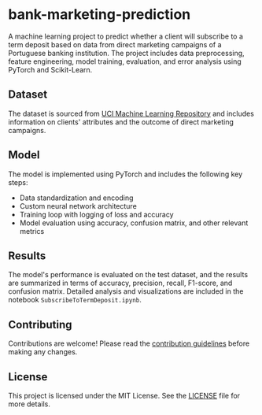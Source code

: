 # bank-marketing-prediction
A machine learning project to predict whether a client will subscribe to a term deposit based on data from direct marketing campaigns of a Portuguese banking institution. The project includes data preprocessing, feature engineering, model training, evaluation, and error analysis using PyTorch and Scikit-Learn.

## Dataset
The dataset is sourced from [UCI Machine Learning Repository](https://archive.ics.uci.edu/ml/datasets/Bank+Marketing) and includes information on clients' attributes and the outcome of direct marketing campaigns.

## Model
The model is implemented using PyTorch and includes the following key steps:
- Data standardization and encoding
- Custom neural network architecture
- Training loop with logging of loss and accuracy
- Model evaluation using accuracy, confusion matrix, and other relevant metrics

## Results
The model's performance is evaluated on the test dataset, and the results are summarized in terms of accuracy, precision, recall, F1-score, and confusion matrix. Detailed analysis and visualizations are included in the notebook `SubscribeToTermDeposit.ipynb`.

## Contributing
Contributions are welcome! Please read the [contribution guidelines](CONTRIBUTING.md) before making any changes.

## License
This project is licensed under the MIT License. See the [LICENSE](LICENSE) file for more details.
